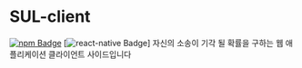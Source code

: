 # SUL-client
[![npm Badge](https://img.shields.io/badge/npm-6.14.6-orange)](https://img.shields.io/badge/npm-6.14.6-orange)
[![react-native Badge](https://img.shields.io/badge/react--native-0.63.1-orange)]
자신의 소송이 기각 될 확률을 구하는 웹 애플리케이션 클라이언트 사이드입니다
